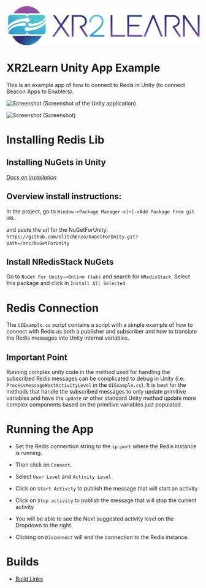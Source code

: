 ![XR2Learn](https://raw.githubusercontent.com/XR2Learn/.github/5c0fada6136915b389c1cd2151a0dd2cfc4a5aac/images/XR2Learn%20logo.png)

# XR2Learn Unity App Example
This is an example app of how to connect to Redis in Unity (to connect Beacon Apps to Enablers).

![Screenshot](https://github.com/um-xr2learn-enablers/XR2Learn-Unity-App-Example/blob/master/screen-test.png?raw=true)
(Screenshot of the Unity application)

![Screenshot](https://github.com/um-xr2learn-enablers/XR2Learn-Unity-App-Example/blob/master/screen-test.png?raw=true)
(Screenshot)

# Installing Redis Lib
## Installing NuGets in Unity
*[Docs on installation](https://github.com/GlitchEnzo/NuGetForUnity?tab=readme-ov-file#unity-20193-or-newer)*

## Overview install instructions:

In the project, go to `Window->Package Manager->[+]->Add Package From git URL`.

and paste the url for the NuGetForUnity: `https://github.com/GlitchEnzo/NuGetForUnity.git?path=/src/NuGetForUnity`

## Install NRedisStack NuGets
Go to `NuGet For Unity->Online (tab)` and search for `NRedisStack`. Select this package and click in `Install All Selected`.

# Redis Connection
The `UIExample.cs` script contains a script with a simple example of how to connect with Redis as both a publisher and subscriber and how to translate the Redis messages into Unity internal variables.

## Important Point
Running complex unity code in the method used for handling the subscribed Redis messages can be complicated to debug in Unity (i.e. `ProcessMessageNextActivityLevel` in the `UIExample.cs`). It is best for the methods that handle the subscribed messages to only update primitive variables and have the `update` or other standard Unity method update more complex components based on the primitive variables just populated.


# Running the App
 - Set the Redis connection string to the `ip:port` where the Redis instance is running.

 - Then click on `Connect`.
 - Select `User Level` and `Activity Level`
 - Click on `Start Activity` to publish the message that will start an activity
 - Click on `Stop activity` to publish the message that will stop the current activity
 - You will be able to see the Next suggested activity level on the Dropdown to the right.
 - Clicking on `Disconnect` will end the connection to the Redis instance.

# Builds
- [Build Links](https://drive.google.com/drive/folders/1y3j8F7yACtt1lwrk7ARYgFjxEEVgG4f6?usp=drive_link)
